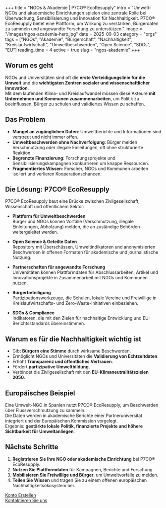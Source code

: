 +++
title = "NGOs & Akademie | P7CO® EcoResupply"
intro = "Umwelt-NGOs und akademische Einrichtungen spielen eine zentrale Rolle bei Überwachung, Sensibilisierung und Innovation für Nachhaltigkeit. P7CO® EcoResupply bietet eine Plattform, um Wirkung zu verstärken, Bürgerdaten zu sammeln und angewandte Forschung zu unterstützen."
image = "/images/ngos-academia-hero.jpg"
date = 2025-09-03
category = "orgs"
tags = ["NGOs", "Akademie", "Bürgerschaft", "Nachhaltigkeit", "Kreislaufwirtschaft", "Umweltbeschwerden", "Open Science", "SDGs", "EU"]
reading_time = 4
active = true
slug = "ngos-akademie"
+++

## Worum es geht
NGOs und Universitäten sind oft die **erste Verteidigungslinie für die Umwelt** und die **wichtigsten Zentren sozialer und wissenschaftlicher Innovation**.  
Mit dem laufenden Klima- und Kreislaufwandel müssen diese Akteure **mit Unternehmen und Kommunen zusammenarbeiten**, um Politik zu beeinflussen, Bürger zu schulen und validiertes Wissen zu schaffen.

## Das Problem
- **Mangel an zugänglichen Daten**: Umweltberichte und Informationen sind verstreut und nicht immer offen.  
- **Umweltbeschwerden ohne Nachverfolgung**: Bürger melden Verschmutzung oder illegale Einleitungen, oft ohne strukturierte Reaktion.  
- **Begrenzte Finanzierung**: Forschungsprojekte und Sensibilisierungskampagnen konkurrieren um knappe Ressourcen.  
- **Fragmentiertes Wissen**: Forscher, NGOs und Kommunen arbeiten isoliert und verlieren Kooperationschancen.  

## Die Lösung: P7CO® EcoResupply
P7CO® EcoResupply baut eine Brücke zwischen Zivilgesellschaft, Wissenschaft und öffentlichem Sektor:

- **Plattform für Umweltbeschwerden**  
  Bürger und NGOs können Vorfälle (Verschmutzung, illegale Einleitungen, Abholzung) melden, die an zuständige Behörden weitergeleitet werden.  

- **Open Science & Geteilte Daten**  
  Repository mit Überschüssen, Umweltindikatoren und anonymisierten Beschwerden in offenen Formaten für akademische und journalistische Nutzung.  

- **Partnerschaften für angewandte Forschung**  
  Universitäten können Plattformdaten für Abschlussarbeiten, Artikel und Innovationsprojekte in Zusammenarbeit mit NGOs und Kommunen nutzen.  

- **Bürgerbeteiligung**  
  Partizipationswerkzeuge, die Schulen, lokale Vereine und Freiwillige in Kreislaufwirtschafts- und Zero-Waste-Initiativen einbeziehen.  

- **SDGs & Compliance**  
  Indikatoren, die mit den Zielen für nachhaltige Entwicklung und EU-Berichtsstandards übereinstimmen.  

## Warum es für die Nachhaltigkeit wichtig ist
- Gibt **Bürgern eine Stimme** durch wirksame Beschwerden.  
- Ermöglicht NGOs und Universitäten die **Validierung von Echtzeitdaten**.  
- Erhöht **Transparenz und öffentliches Vertrauen**.  
- Fördert **partizipative Umweltbildung**.  
- Verbindet die Zivilgesellschaft mit den **EU-Klimaneutralitätszielen 2050**.  

## Europäisches Beispiel
Eine Umwelt-NGO in Spanien nutzt P7CO® EcoResupply, um Beschwerden über Flussverschmutzung zu sammeln.  
Die Daten werden in akademische Berichte einer Partneruniversität integriert und der Europäischen Kommission vorgelegt.  
Ergebnis: **gestärkte lokale Politik, finanzierte Projekte und höhere Sichtbarkeit für Umweltanliegen**.  

## Nächste Schritte
1. **Registrieren Sie Ihre NGO oder akademische Einrichtung** bei P7CO® EcoResupply.  
2. **Nutzen Sie Plattformdaten** für Kampagnen, Berichte und Forschung.  
3. **Mobilisieren Sie Freiwillige und Bürger**, um Umweltvorfälle zu melden.  
4. **Teilen Sie Wissen** und tragen Sie zu einem offenen europäischen Nachhaltigkeitsökosystem bei.  

[Konto Erstellen](/de/Account/Register)  
[Kontaktieren Sie uns](/de/Home/Contact)  
